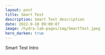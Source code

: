 ```yaml
---
layout: post
title: Smart Test
description: Smart Test description
date: 2022-9-10 09:00:07
image: /hydra-lab-pages/img/SmartTest.jpeg
hero_darken: true
---
```


Smart Test Intro
